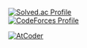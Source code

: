 <!--
**psg9790/psg9790** is a ✨ _special_ ✨ repository because its `README.md` (this file) appears on your GitHub profile.

Here are some ideas to get you started:

- 🔭 I’m currently working on ...
- 🌱 I’m currently learning ...
- 👯 I’m looking to collaborate on ...
- 🤔 I’m looking for help with ...
- 💬 Ask me about ...
- 📫 How to reach me: ...
- 😄 Pronouns: ...
- ⚡ Fun fact: ...
-->

[![Solved.ac Profile](http://mazassumnida.wtf/api/v2/generate_badge?boj=psg9790)](https://solved.ac/psg9790/)
</br>
[![CodeForces Profile](https://cf.leed.at?id=psg9790)](https://codeforces.com/profile/psg9790)
<!--[![Codeforces](https://badges.joonhyung.xyz/codeforces/psg9790.svg)](https://codeforces.com/profile/psg9790)-->
[![AtCoder](https://badges.joonhyung.xyz/atcoder/psg9790.svg)](https://atcoder.jp/users/psg9790)
</br>

